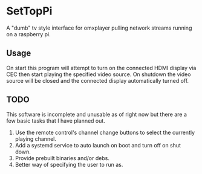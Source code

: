 # SetTopPi
A "dumb" tv style interface for omxplayer pulling network streams running on a raspberry pi.

## Usage
On start this program will attempt to turn on the connected HDMI display via CEC then start playing the specified video source.
On shutdown the video source will be closed and the connected display automatically turned off.

## TODO
This software is incomplete and unusable as of right now but there are a few basic tasks that I have planned out.

1. Use the remote control's channel change buttons to select the currently playing channel.
2. Add a systemd service to auto launch on boot and turn off on shut down.
3. Provide prebuilt binaries and/or debs.
4. Better way of specifying the user to run as.

